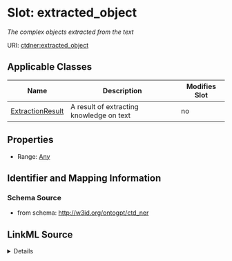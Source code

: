 

# Slot: extracted_object


_The complex objects extracted from the text_



URI: [ctdner:extracted_object](http://w3id.org/ontogpt/ctd_nerextracted_object)



<!-- no inheritance hierarchy -->





## Applicable Classes

| Name | Description | Modifies Slot |
| --- | --- | --- |
| [ExtractionResult](ExtractionResult.md) | A result of extracting knowledge on text |  no  |







## Properties

* Range: [Any](Any.md)





## Identifier and Mapping Information







### Schema Source


* from schema: http://w3id.org/ontogpt/ctd_ner




## LinkML Source

<details>
```yaml
name: extracted_object
description: The complex objects extracted from the text
from_schema: http://w3id.org/ontogpt/ctd_ner
rank: 1000
alias: extracted_object
owner: ExtractionResult
domain_of:
- ExtractionResult
range: Any
inlined: true

```
</details>